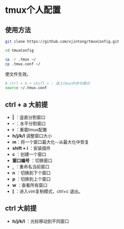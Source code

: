 # tmux个人配置

## 使用方法
```bash
git clone https://github.com/xjintong/tmuxConfig.git

cd tmuxConfig

cp -r .tmux ~/
cp .tmux.conf ~/
```
使文件生效。
```bash
# ctrl + b + shifl + : 进入tmux的命令模式
source ~/.tmux.conf
```

## ctrl + a 大前提

- **|** ：竖直分割窗口
- **-** ：水平分割窗口
- **r** ：重载tmux配置
- **h/j/k/l** 调整窗口大小
- **m**：将一个窗口最大化--从最大化中恢复
- **shift + i** ：安装插件
- **c** ：创建一个窗口
- **窗口编号** ：切换窗口
- **,** ：重命名当前窗口
- **n** ：切换到下个窗口
- **p** ：切换到上个窗口
- **w** ：查看所有窗口
- **[** ：进入vim复制模式，ctrl+c 退出。

## ctrl 大前提
- **h/j/k/l** ：光标移动到不同窗口

